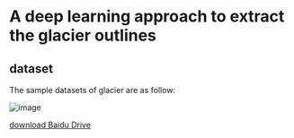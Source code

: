 A deep learning approach to extract the glacier outlines
====
## dataset
The sample datasets of glacier are as follow:

![image](https://user-images.githubusercontent.com/82889935/190320208-8652b4c8-7aa8-42f2-882a-671450248777.png)


[download Baidu Drive](https://pan.baidu.com/s/1WUGkOzeAS1kwPoe991RfWA?pwd=23tr)
